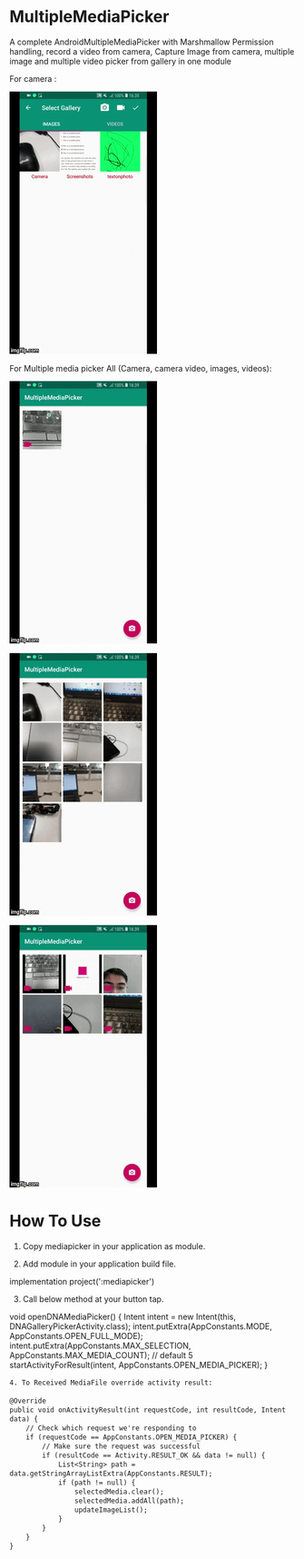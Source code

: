 # MultipleMediaPicker
A complete AndroidMultipleMediaPicker with Marshmallow Permission handling, record a video from camera, Capture Image from camera, multiple image and multiple video picker from gallery in one module

For camera :

![alt text](https://github.com/datanapps/MultipleMediaPicker/blob/master/screens/camera_1.gif)

For Multiple media picker All (Camera, camera video, images, videos):

![alt text](https://github.com/datanapps/MultipleMediaPicker/blob/master/screens/camera_2.gif)


![alt text](https://github.com/datanapps/MultipleMediaPicker/blob/master/screens/camera_3.gif)


![alt text](https://github.com/datanapps/MultipleMediaPicker/blob/master/screens/camera_4.gif)


# How To Use 

1. Copy mediapicker in your application as module.

2. Add module in your application build file.

implementation project(':mediapicker')


3. Call below method at your button tap.

 void openDNAMediaPicker() {
        Intent intent = new Intent(this, DNAGalleryPickerActivity.class);
        intent.putExtra(AppConstants.MODE, AppConstants.OPEN_FULL_MODE);
        intent.putExtra(AppConstants.MAX_SELECTION, AppConstants.MAX_MEDIA_COUNT); // default 5
        startActivityForResult(intent, AppConstants.OPEN_MEDIA_PICKER);
    }
    
    
    4. To Received MediaFile override activity result:
    
    @Override
    public void onActivityResult(int requestCode, int resultCode, Intent data) {
        // Check which request we're responding to
        if (requestCode == AppConstants.OPEN_MEDIA_PICKER) {
            // Make sure the request was successful
            if (resultCode == Activity.RESULT_OK && data != null) {
                List<String> path = data.getStringArrayListExtra(AppConstants.RESULT);
                if (path != null) {
                    selectedMedia.clear();
                    selectedMedia.addAll(path);
                    updateImageList();
                }
            }
        }
    }
    
    
